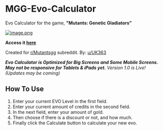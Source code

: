 # MGG-Evo-Calculator
Evo Calculator for the game, **"Mutants: Genetic Gladiators"**

[![image.png](https://i.postimg.cc/XvtLQWJq/image.png)](https://postimg.cc/94tyQvyH)

**Access it [here](https://mggevocalculator.netlify.app)**

Created for [r/Mutantsgg](https://www.reddit.com/r/mutantsgg/) subreddit.
By: [u/UK363](https://www.reddit.com/user/UK363)

***Evo Calculator is Optimized for Big Screens and Some Mobile Screens. May not be responsive for Tablets & iPads yet.***
*Version 1.0 is Live! (Updates may be coming)*

## How To Use
1. Enter your current EVO Level in the first field.
2. Enter your current amount of credits in the second field.
3. In the next field, enter your amount of gold.
4. Then choose if there is a discount or not, and how much.
5. Finally click the Calculate button to calculate your new evo.
